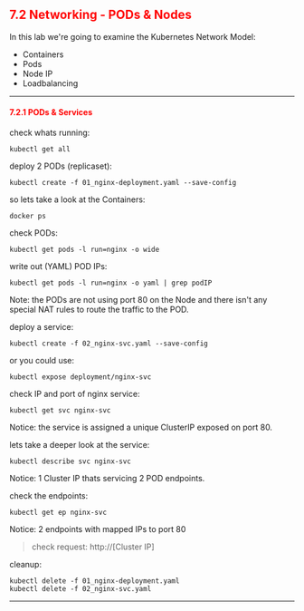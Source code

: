 ## <font color='red'> 7.2 Networking - PODs & Nodes </font>

In this lab we're going to examine the Kubernetes Network Model:
* Containers
* Pods
* Node IP
* Loadbalancing

---

#### <font color='red'> 7.2.1 PODs & Services </font>
check whats running:
```
kubectl get all
```
deploy 2 PODs (replicaset):
```
kubectl create -f 01_nginx-deployment.yaml --save-config
```
so lets take a look at the Containers:
```
docker ps
```




check PODs:
```
kubectl get pods -l run=nginx -o wide
```
write out (YAML) POD IPs:
```
kubectl get pods -l run=nginx -o yaml | grep podIP
```
Note: the PODs are not using port 80 on the Node and there isn't any special NAT rules to route the traffic to the POD.  

deploy a service:
```
kubectl create -f 02_nginx-svc.yaml --save-config
```
or you could use:
```
kubectl expose deployment/nginx-svc
```
check IP and port of nginx service:
```
kubectl get svc nginx-svc
```
Notice: the service is assigned a unique ClusterIP exposed on port 80.

lets take a deeper look at the service:
```
kubectl describe svc nginx-svc
```
Notice: 1 Cluster IP thats servicing 2 POD endpoints.  

check the endpoints:
```
kubectl get ep nginx-svc
```
Notice: 2 endpoints with mapped IPs to port 80  

> check request: http://[Cluster IP]

cleanup:
```
kubectl delete -f 01_nginx-deployment.yaml
kubectl delete -f 02_nginx-svc.yaml
```

---